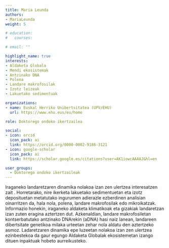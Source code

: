 ```yaml
---
title: Maria Leunda
authors:
- MariaLeunda
weight: 5

# education:
#   courses:

# email: ""

highlight_name: true
interests:
- Aldaketa Globala
- Mendi ekosistemak
- Antzinako DNA
- Polena 
- Landare makrofosilak
- Izotz leizeak
- Lakuetako sedimentuak

organizations:
- name: Euskal Herriko Unibertsitatea (UPV/EHU)
  url: https://www.ehu.eus/eu/home

role: Doktorego ondoko ikertzailea

social:
- icon: orcid
  icon_pack: ai
  link: https://orcid.org/0000-0002-9186-3121
- icon: google-scholar
  icon_pack: ai
  link: https://scholar.google.es/citations?user=AK1iowcAAAAJ&hl=en

user_groups: 
  - Doktorego ondoko ikertzaileak
---
```


Iraganeko landaretzaren dinamika nolakoa izan zen ulertzea interesatzen zait . Horretarako, nire ikerketa lakuetako sedimentuetan eta izotz deposituetan metatutako ingurumen adierazle ezberdinen analisian oinarritzen da, hala nola, polena, landare makrofosilak edo mikroikatzak. Informazio honekin, iraganeko aldaketa klimatikoak eta gizakiak landaretzan izan zuten eragina aztertzen dut. Azkenaldian, landare makrofosiletan kontserbatutako antzinako DNArekin (aDNA) hasi naiz lanean, landareen dibertsitate genetikoa milaka urteetan zehar nola aldatu den aztertzeko asmoz. Ladaretzaren dinamika epe luzeetan nolakoa izan zen ulertzea ezinbestekoa da gaur egungo Aldaketa Globalak ekosistemetan izango dituen inpaktuak hobeto aurreikusteko. 

